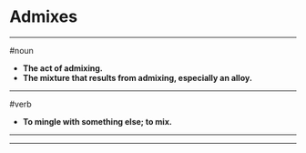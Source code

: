 # Admixes
---
#noun
- **The act of admixing.**
- **The mixture that results from admixing, especially an alloy.**
---
#verb
- **To mingle with something else; to mix.**
---
---
